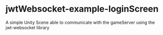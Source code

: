 # jwtWebsocket-example-loginScreen
A simple Unity Scene able to communicate with the gameServer using the jwt-websocket library
